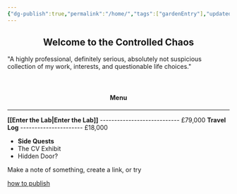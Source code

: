 ```yaml
---
{"dg-publish":true,"permalink":"/home/","tags":["gardenEntry"],"updated":"2025-02-05T07:23:23.585+00:00"}
---
```


<center><h2>Welcome to the Controlled Chaos</h2></center>
"A highly professional, definitely serious, absolutely not suspicious collection of my work, interests, and questionable life choices."
<br><br><br>

<center><h4>Menu</h4></center>

---
**[[Enter the Lab\|Enter the Lab]]**   ---------------------------- <right>£79,000</right>
**Travel Log**  ---------------------- <right>£18,000</right>
-  **Side Quests**
-  The CV Exhibit
-  Hidden Door?


Make a note of something, create a link, or try 

[how to publish](https://www.youtube.com/watch?v=eULVrTjT11w&t=435s)
